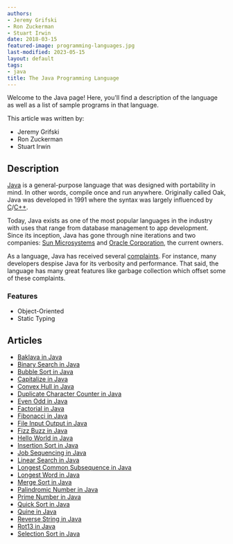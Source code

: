 ```yaml
---
authors:
- Jeremy Grifski
- Ron Zuckerman
- Stuart Irwin
date: 2018-03-15
featured-image: programming-languages.jpg
last-modified: 2023-05-15
layout: default
tags:
- java
title: The Java Programming Language
---
```


Welcome to the Java page! Here, you'll find a description of the language as well as a list of sample programs in that language.

This article was written by:

- Jeremy Grifski
- Ron Zuckerman
- Stuart Irwin

## Description

[Java][1] is a general-purpose language that was designed with 
portability in mind. In other words, compile once and run anywhere. Originally called 
Oak, Java was developed in 1991 where the syntax was largely influenced by [C][2]/[C++][3].

Today, Java exists as one of the most popular languages in the industry with uses 
that range from database management to app development. Since its inception, Java has 
gone through nine iterations and two companies: [Sun Microsystems][4] and [Oracle Corporation][4],
the current owners.

As a language, Java has received several [complaints][6]. For instance, many developers 
despise Java for its verbosity and performance. That said, the language has many
great features like garbage collection which offset some of these complaints.

### Features

- Object-Oriented
- Static Typing

[1]: https://en.wikipedia.org/wiki/Java_(programming_language)
[2]: https://en.wikipedia.org/wiki/C_(programming_language)
[3]: https://en.wikipedia.org/wiki/C%2B%2B
[4]: https://en.wikipedia.org/wiki/Sun_Microsystems
[5]: https://en.wikipedia.org/wiki/Oracle_Corporation
[6]: https://en.wikipedia.org/wiki/Criticism_of_Java


## Articles

- [Baklava in Java](https://sampleprograms.io/projects/baklava/java)
- [Binary Search in Java](https://sampleprograms.io/projects/binary-search/java)
- [Bubble Sort in Java](https://sampleprograms.io/projects/bubble-sort/java)
- [Capitalize in Java](https://sampleprograms.io/projects/capitalize/java)
- [Convex Hull in Java](https://sampleprograms.io/projects/convex-hull/java)
- [Duplicate Character Counter in Java](https://sampleprograms.io/projects/duplicate-character-counter/java)
- [Even Odd in Java](https://sampleprograms.io/projects/even-odd/java)
- [Factorial in Java](https://sampleprograms.io/projects/factorial/java)
- [Fibonacci in Java](https://sampleprograms.io/projects/fibonacci/java)
- [File Input Output in Java](https://sampleprograms.io/projects/file-input-output/java)
- [Fizz Buzz in Java](https://sampleprograms.io/projects/fizz-buzz/java)
- [Hello World in Java](https://sampleprograms.io/projects/hello-world/java)
- [Insertion Sort in Java](https://sampleprograms.io/projects/insertion-sort/java)
- [Job Sequencing in Java](https://sampleprograms.io/projects/job-sequencing/java)
- [Linear Search in Java](https://sampleprograms.io/projects/linear-search/java)
- [Longest Common Subsequence in Java](https://sampleprograms.io/projects/longest-common-subsequence/java)
- [Longest Word in Java](https://sampleprograms.io/projects/longest-word/java)
- [Merge Sort in Java](https://sampleprograms.io/projects/merge-sort/java)
- [Palindromic Number in Java](https://sampleprograms.io/projects/palindromic-number/java)
- [Prime Number in Java](https://sampleprograms.io/projects/prime-number/java)
- [Quick Sort in Java](https://sampleprograms.io/projects/quick-sort/java)
- [Quine in Java](https://sampleprograms.io/projects/quine/java)
- [Reverse String in Java](https://sampleprograms.io/projects/reverse-string/java)
- [Rot13 in Java](https://sampleprograms.io/projects/rot13/java)
- [Selection Sort in Java](https://sampleprograms.io/projects/selection-sort/java)